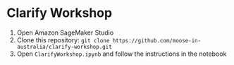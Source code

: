 # Clarify Workshop

1. Open Amazon SageMaker Studio
2. Clone this repository: `git clone https://github.com/moose-in-australia/clarify-workshop.git`
3. Open `ClarifyWorkshop.ipynb` and follow the instructions in the notebook
